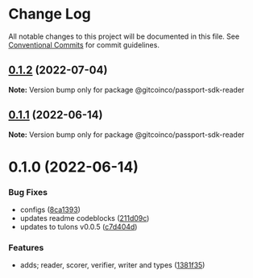 # Change Log

All notable changes to this project will be documented in this file.
See [Conventional Commits](https://conventionalcommits.org) for commit guidelines.

## [0.1.2](https://github.com/gitcoinco/passport-sdk/compare/@gitcoinco/passport-sdk-reader@0.1.1...@gitcoinco/passport-sdk-reader@0.1.2) (2022-07-04)

**Note:** Version bump only for package @gitcoinco/passport-sdk-reader





## [0.1.1](https://github.com/gitcoinco/passport-sdk/compare/@gitcoinco/passport-sdk-reader@0.1.0...@gitcoinco/passport-sdk-reader@0.1.1) (2022-06-14)

**Note:** Version bump only for package @gitcoinco/passport-sdk-reader





# 0.1.0 (2022-06-14)


### Bug Fixes

* configs ([8ca1393](https://github.com/gitcoinco/passport-sdk/commit/8ca13939a384fab17945d1ae84bb66a45d7b9cd7))
* updates readme codeblocks ([211d09c](https://github.com/gitcoinco/passport-sdk/commit/211d09c8f239984bda7de9431c5cb67e359f8c31))
* updates to tulons v0.0.5 ([c7d404d](https://github.com/gitcoinco/passport-sdk/commit/c7d404da2530e9bfd68c48ee3b044f1116cf45a2))


### Features

* adds; reader, scorer, verifier, writer and types ([1381f35](https://github.com/gitcoinco/passport-sdk/commit/1381f356081e64598de8bbc426b95658665d9871))
